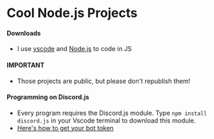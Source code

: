 # Cool Node.js Projects

#### Downloads
- I use [vscode](https://code.visualstudio.com/) and [Node.js](https://nodejs.org/en/) to code in JS

#### IMPORTANT
- Those projects are public, but please don't republish them!

#### Programming on Discord.js
- Every program requires the Discord.js module. Type `npm install discord.js` in your Vscode terminal to download this module.
- [Here's how to get your bot token](https://www.writebots.com/discord-bot-token/)

